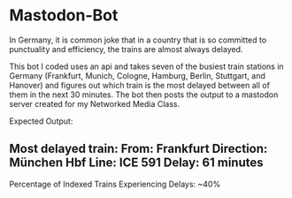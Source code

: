 # Mastodon-Bot

In Germany, it is common joke that in a country that is so committed to punctuality and efficiency, the trains are almost always delayed. 

This bot I coded uses an api and takes seven of the busiest train stations in Germany (Frankfurt, Munich, Cologne, Hamburg, Berlin, Stuttgart, and Hanover) and figures out which train is the most delayed between all of them in the next 30 minutes. The bot then posts the output to a mastodon server created for my Networked Media Class.

Expected Output:

Most delayed train: 
From: Frankfurt 
Direction: München Hbf 
Line: ICE 591 
Delay: 61 minutes 
---------------------------------------- 
Percentage of Indexed Trains Experiencing Delays: ~40%
